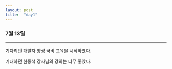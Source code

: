 ```yaml
---
layout: post
title:  "day1"
---
```


### 7월 13일
-----------------------------------------------

기다리던 개발자 양성 국비 교육을 시작하였다.     

기대하던 한동석 강사님의 강의는 너무 좋았다.


